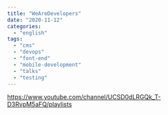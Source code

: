 ```yaml
---
title: "WeAreDevelopers"
date: "2020-11-12"
categories:
  - "english"
tags:
  - "cms"
  - "devops"
  - "font-end"
  - "mobile-development"
  - "talks"
  - "testing"
---
```


https://www.youtube.com/channel/UCSD0dLRGQk_T-D3RvpM5aFQ/playlists
